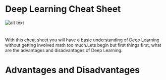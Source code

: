 # Deep Learning Cheat Sheet
![alt text](https://miro.medium.com/max/700/1*3fA77_mLNiJTSgZFhYnU0Q@2x.png)
#
With this cheat sheet you will have a basic understanding of Deep Learning without getting involved math too much.Lets begin but first things first, what are the advantages and 
disadvantages of Deep Learning.
# Advantages and Disadvantages

